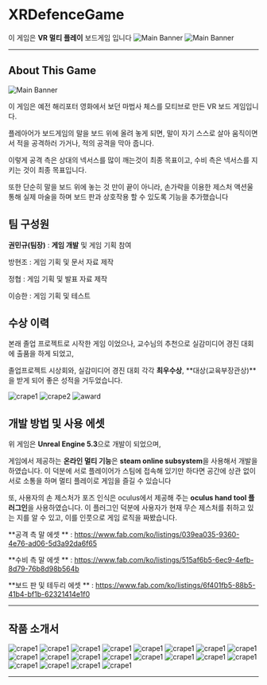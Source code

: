# XRDefenceGame
이 게임은 **VR 멀티 플레이** 보드게임 입니다
![Main Banner](Images/GamePlay.png)
![Main Banner](Images/HandGesture.png)

---

## About This Game
![Main Banner](Images/GameStage.png)

이 게임은 예전 해리포터 영화에서 보던 마법사 체스를 모티브로 만든 VR 보드 게임입니다.

플레아어가 보드게임의 말을 보드 위에 올려 놓게 되면, 말이 자기 스스로 살아 움직이면서 적을 공격하러 가거나, 적의 공격을 막아 줍니다.

이렇게 공격 측은 상대의 넥서스를 많이 깨는것이 최종 목표이고, 수비 측은 넥서스를 지키는 것이 최종 목표입니다.

또한 단순히 말을 보드 위에 놓는 것 만이 끝이 아니라, 손가락을 이용한 제스처 액션울 통해 실제 마술을 하며 보드 판과 상호작용 할 수 있도록 기능을 추가했습니다


## 팀 구성원
**권민규(팀장)** : **게임 개발** 및 게임 기획 참여

방현조 : 게임 기획 및 문서 자료 제작

정협 : 게임 기획 및 발표 자료 제작

이승한 : 게임 기획 및 테스트


## 수상 이력

본래 졸업 프로젝트로 시작한 게임 이었으나, 교수님의 추천으로 실감미디어 경진 대회에 출품을 하게 되었고,

졸업프로젝트 시상회와, 실감미디어 경진 대회 각각 **최우수상**, **대상(교육부장관상)**을 받게 되어 좋은 성적을 거두었습니다.

![crape1](Images/crape1.jpg)
![crape2](Images/crape2.jpg)
![award](Images/award2.jpg)


## 개발 방법 및 사용 에셋
위 게임은 **Unreal Engine 5.3**으로 개발이 되었으며,

게임에서 제공하는 **온라인 멀티 기능**은 **steam online subsystem**을 사용해서 개발을 하였습니다. 이 덕분에 서로 플레이어가 스팀에 접속해 있기만 하다면 공간에 상관 없이 서로 소통을 하며 멀티 플레이로 게임을 즐길 수 있습니다

또, 사용자의 손 제스처가 포즈 인식은 oculus에서 제공해 주는 **oculus hand tool 플러그인**을 사용하였습니다. 이 플러그인 덕분에 사용자가 현재 무슨 제스처를 취하고 있는 지를 알 수 있고, 이를 인풋으로 게임 로직을 짜봤습니다.


**공격 측 말 에셋 ** : https://www.fab.com/ko/listings/039ea035-9360-4e76-ad06-5d3a92da6f65 

**수비 측 말 에셋 ** : https://www.fab.com/ko/listings/515af6b5-6ec9-4efb-8d79-76b8d98b564b

**보드 판 및 테두리 에셋 ** : https://www.fab.com/ko/listings/6f401fb5-88b5-41b4-bf1b-62321414e1f0 


---

## 작품 소개서 
![crape1](Images/Cap-14/Cap-14_1.png)
![crape1](Images/Cap-14/Cap-14_2.png)
![crape1](Images/Cap-14/Cap-14_3.png)
![crape1](Images/Cap-14/Cap-14_4.png)
![crape1](Images/Cap-14/Cap-14_5.png)
![crape1](Images/Cap-14/Cap-14_6.png)
![crape1](Images/Cap-14/Cap-14_7.png)
![crape1](Images/Cap-14/Cap-14_8.png)
![crape1](Images/Cap-14/Cap-14_9.png)
![crape1](Images/Cap-14/Cap-14_10.png)
![crape1](Images/Cap-14/Cap-14_11.png)
![crape1](Images/Cap-14/Cap-14_12.png)
![crape1](Images/Cap-14/Cap-14_13.png)
![crape1](Images/Cap-14/Cap-14_14.png)
![crape1](Images/Cap-14/Cap-14_15.png)
![crape1](Images/Cap-14/Cap-14_16.png)
![crape1](Images/Cap-14/Cap-14_17.png)
![crape1](Images/Cap-14/Cap-14_18.png)
![crape1](Images/Cap-14/Cap-14_19.png)
![crape1](Images/Cap-14/Cap-14_20.png)




---

